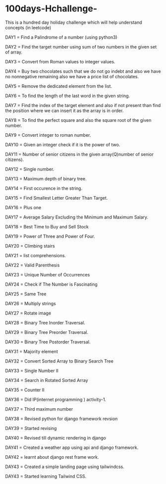 # 100days-Hchallenge-
This is a hundred day holiday challenge which will help understand concepts (in leetcode)

DAY1 = Find a Palindrome of a number (using python3)

DAY2 = Find the target number using sum of two numbers in the given set of array.

DAY3 = Convert from Roman values to integer values.

DAY4 = Buy two chocolates such that we do not go indebt and also we have no nonnegative  remaining also we have a price list of chocolates.

DAY5 = Remove the  dedicated element from the list.

DAY6 = To find the length of the last word in the given string. 

DAY7 = Find the index of the target element and also if not present than find the position where we can insert it as the array is in order.

DAY8 = To find the perfect square and also the square root of the given number.

DAY9 = Convert integer to roman number.

DAY10 = Given an integer check if it is the power of two.

DAY11 = Number of senior citizens in the given array(Q)number of senior citizens).

DAY12 = Single number.

DAY13 = Maximum depth of binary tree.

DAY14 = First occurence in the string.

DAY15 = Find Smallest Letter Greater Than Target.

DAY16 = Plus one

DAY17 = Average Salary Excluding the Minimum and Maximum Salary.

DAY18 = Best Time to Buy and Sell Stock

DAY19 = Power of Three and Power of Four.

DAY20 = Climbing stairs

DAY21 = list comprehensions.

DAY22 = Valid Parenthesis

DAY23 = Unique Number of Occurrences

DAY24 = Check if The Number is Fascinating

DAY25 = Same Tree

DAY26 = Multiply strings

DAY27 = Rotate  image

DAY28 = Binary Tree Inorder Traversal.

DAY29 =  Binary Tree Preorder Traversal. 

DAY30 =  Binary Tree Postorder Traversal.

DAY31 = Majority element

DAY32 = Convert Sorted Array to Binary Search Tree

DAY33 = Single Number II

DAY34 = Search in Rotated Sorted Array

DAY35 = Counter II

DAY36 = Did IP(internet programming ) activity-1.

DAY37 = Third maximum number

DAY38 = Revised python for django framework revsion

DAY39 = Started  revising

DAY40 = Revised till dynamic rendering in django

DAY41 = Created a weather app using api and django framework.

DAY42 = learnt about django rest frame work.

DAY43 = Created a simple landing page using tailwindcss.

DAY43 = Started learning  Tailwind CSS.
